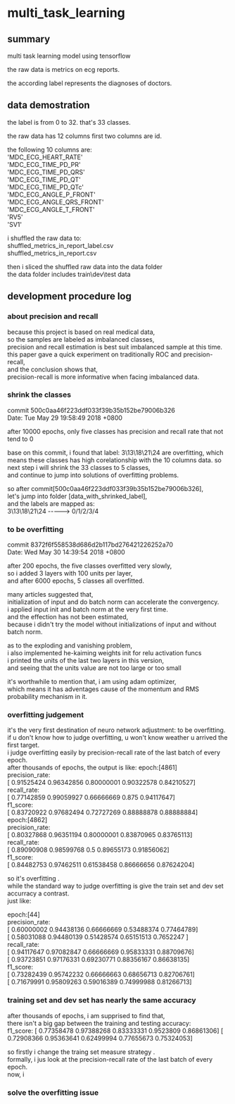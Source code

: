 # multi_task_learning

## summary

multi task learning model using tensorflow

the raw data is metrics on ecg reports.

the according label represents the diagnoses of doctors.


## data demostration

the label is from 0 to 32. that's 33 classes.


the raw data has 12 columns
first two columns are id.

the following 10 columns are:  
'MDC_ECG_HEART_RATE'  
'MDC_ECG_TIME_PD_PR'  
'MDC_ECG_TIME_PD_QRS'  
'MDC_ECG_TIME_PD_QT'  
'MDC_ECG_TIME_PD_QTc'  
'MDC_ECG_ANGLE_P_FRONT'  
'MDC_ECG_ANGLE_QRS_FRONT'  
'MDC_ECG_ANGLE_T_FRONT'  
'RV5'  
'SV1'  

i shuffled the raw data to:  
shuffled_metrics_in_report_label.csv  
shuffled_metrics_in_report.csv  

then i sliced the shuffled raw data into the data folder  
the data folder includes train\dev\test data


## development procedure log

### about precision and recall  
because this project is based on real medical data,    
so the samples are labeled as imbalanced classes,  
precision and recall estimation is best suit imbalanced sample at this time.  
this paper gave a quick experiment on traditionally ROC and precision-recall,   
and the conclusion shows that,   
precision-recall is more informative when facing imbalanced data.  

### shrink the classes
commit 500c0aa46f223ddf033f39b35b152be79006b326  
Date:   Tue May 29 19:58:49 2018 +0800  

after 10000 epochs, only five classes has precision and recall rate that not tend to 0

base on this commit, i found that label: 3\13\18\21\24 are overfitting, 
which means these classes has high corelationship with the 10 columns data. 
so next step i will shrink the 33 classes to 5 classes,  
and continue to jump into solutions of overfitting problems.  

so after commit[500c0aa46f223ddf033f39b35b152be79006b326],  
let's jump into folder [data_with_shrinked_label],   
and the labels are mapped as:  
3\13\18\21\24   ----->   0/1/2/3/4



### to be overfitting
commit 8372f6f558538d686d2b117bd276421226252a70  
Date:   Wed May 30 14:39:54 2018 +0800  

after 200 epochs, the five classes overfitted very slowly,  
so i added 3 layers with 100 units per layer,  
and after 6000 epochs, 5 classes all overfitted. 

many articles suggested that,   
initialization of input and do batch norm can accelerate the convergency.    
i applied input init and batch norm at the very first time.    
and the effection has not been estimated,   
because i didn't try the model without initializations of input and without batch norm.   

as to the exploding and vanishing problem,    
i also implemented he-kaiming weights init for relu activation funcs   
i printed the units of the last two layers in this version,    
and seeing that the units value are not too large or too small    

it's worthwhile to mention that, i am using adam optimizer,    
which means it has adventages cause of the momentum and RMS probability mechanism in it.   


### overfitting judgement
it's the very first destination of neuro network adjustment: to be overfitting.  
if u don't know how to judge overfitting, u won't know weather u arrived the first target.  
i judge overfitting easily by precision-recall rate of the last batch of every epoch.  
after thousands of epochs, the output is like:
epoch:[4861]  
precision_rate:  
[ 0.91525424  0.96342856  0.80000001  0.90322578  0.84210527]  
recall_rate:  
[ 0.77142859  0.99059927  0.66666669  0.875       0.94117647]  
f1_score:  
[ 0.83720922  0.97682494  0.72727269  0.88888878  0.88888884]  
epoch:[4862]  
precision_rate:  
[ 0.80327868  0.96351194  0.80000001  0.83870965  0.83765113]  
recall_rate:  
[ 0.89090908  0.98599768  0.5         0.89655173  0.91856062]  
f1_score:  
[ 0.84482753  0.97462511  0.61538458  0.86666656  0.87624204]  


so it's overfitting .  
while the standard way to judge overfitting is give the train set and dev set accurracy a contrast.    
just like:  

epoch:[44]  
precision_rate:  
[ 0.60000002  0.94438136  0.66666669  0.53488374  0.77464789]  
[ 0.58031088  0.94480139  0.51428574  0.65151513  0.7652247 ]  
recall_rate:  
[ 0.94117647  0.97082847  0.66666669  0.95833331  0.88709676]  
[ 0.93723851  0.97176331  0.69230771  0.88356167  0.86638135]  
f1_score:  
[ 0.73282439  0.95742232  0.66666663  0.68656713  0.82706761]  
[ 0.71679991  0.95809263  0.59016389  0.74999988  0.81266713]  


### training set and dev set has nearly the same accuracy  
after thousands of epochs, i am supprised to find that,   
there isn't a big gap between the training and testing accuracy:  
f1_score:
[ 0.77358478  0.97388268  0.83333331  0.9523809   0.86861306]
[ 0.72908366  0.95363641  0.62499994  0.77655673  0.75324053]

so firstly i change the traing set measure strategy .  
formally, i jus look at the precision-recall rate of the last batch of every epoch.  
now, i

### solve the overfitting issue





